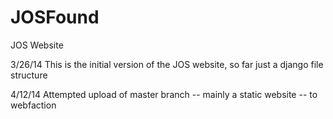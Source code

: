 JOSFound
========

JOS Website

3/26/14 This is the initial version of the JOS website, so far just a django file structure

4/12/14 Attempted upload of master branch -- mainly a static website -- to webfaction
